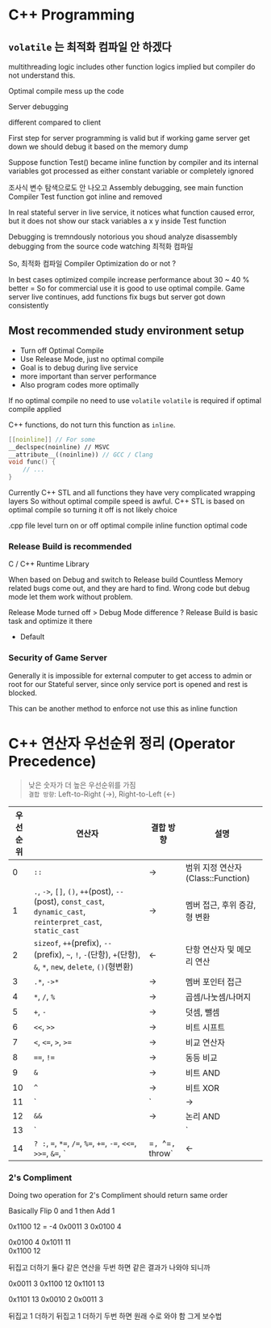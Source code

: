 # C++ Programming 

## `volatile` 는 최적화 컴파일 안 하겠다 

multithreading logic includes other function logics 
implied but compiler do not understand this. 

Optimal compile mess up the code 

Server debugging 

different compared to client 

First step for server programming is valid but 
if working game server get down we should debug it 
based on the memory dump 

Suppose function Test() became inline function by compiler 
and its internal variables got processed as either 
constant variable or completely ignored 

조사식 변수 탐색으로도 안 나오고 
Assembly debugging, see main function Compiler Test function 
got inline and removed 

In real stateful server in live service, it notices 
what function caused error, but it does not show 
our stack variables a x y inside Test function  

Debugging is tremndously notorious you shoud analyze 
disassembly debugging from the source code watching 
최적화 컴파일 

So, 최적화 컴파일 Compiler Optimization do or not ? 

In best cases optimized compile increase performance about 30 ~ 40 % better =
So for commercial use it is good to use optimal compile. 
Game server live continues, add functions fix bugs but server got down consistently 

## Most recommended study environment setup 

- Turn off Optimal Compile 
- Use Release Mode, just no optimal compile 
- Goal is to debug during live service 
- more important than server performance 
- Also program codes more optimally 

If no optimal compile no need to use `volatile` 
`volatile` is required if optimal compile applied 

C++ functions, do not turn this function as `inline`. 
```cpp
[[noinline]] // For some 
__declspec(noinline) // MSVC 
__attribute__((noinline)) // GCC / Clang 
void func() {
    // ... 
}
```

Currently C++ STL and all functions they have very complicated wrapping layers 
So without optimal compile speed is awful. 
C++ STL is based on optimal compile so turning it off is not likely choice 

.cpp file level turn on or off optimal compile 
inline function optimal code 

### Release Build is recommended 

C / C++ Runtime Library 

When based on Debug and switch to Release build 
Countless Memory related bugs come out, and they are hard to find. 
Wrong code but debug mode let them work without problem. 

Release Mode turned off > Debug Mode difference ? 
Release Build is basic task and optimize it there 

- Default 


### Security of Game Server 

Generally it is impossible for external computer to get 
access to admin or root for our Stateful server, since 
only service port is opened and rest is blocked. 

This can be another method to enforce not use this as inline function  

# C++ 연산자 우선순위 정리 (Operator Precedence)

> 낮은 숫자가 더 높은 우선순위를 가짐  
> `결합 방향`: Left-to-Right (→), Right-to-Left (←)

| 우선순위 | 연산자 | 결합 방향 | 설명 |
|----------|--------|------------|------|
| 0 | `::` | → | 범위 지정 연산자 (Class::Function) |
| 1 | `.`, `->`, `[]`, `()`, `++`(post), `--`(post), `const_cast`, `dynamic_cast`, `reinterpret_cast`, `static_cast` | → | 멤버 접근, 후위 증감, 형 변환 |
| 2 | `sizeof`, `++`(prefix), `--`(prefix), `~`, `!`, `-`(단항), `+`(단항), `&`, `*`, `new`, `delete`, `()`(형변환) | ← | 단항 연산자 및 메모리 연산 |
| 3 | `.*`, `->*` | → | 멤버 포인터 접근 |
| 4 | `*`, `/`, `%` | → | 곱셈/나눗셈/나머지 |
| 5 | `+`, `-` | → | 덧셈, 뺄셈 |
| 6 | `<<`, `>>` | → | 비트 시프트 |
| 7 | `<`, `<=`, `>`, `>=` | → | 비교 연산자 |
| 8 | `==`, `!=` | → | 동등 비교 |
| 9 | `&` | → | 비트 AND |
| 10 | `^` | → | 비트 XOR |
| 11 | `|` | → | 비트 OR |
| 12 | `&&` | → | 논리 AND |
| 13 | `||` | → | 논리 OR |
| 14 | `? :`, `=`, `*=`, `/=`, `%=`, `+=`, `-=`, `<<=`, `>>=`, `&=`, `|=`, `^=`, `throw` | ← | 조건, 대입, 예외 처리 |


### 2's Compliment 

Doing two operation for 2's Compliment should return same order 

Basically Flip 0 and 1 then Add 1 

0x1100 12 = -4 
0x0011 3 
0x0100 4 

0x0100 4 
0x1011 11  
0x1100 12 

뒤집고 더하기 둘다 
같은 연산을 두번 하면 같은 결과가 나와야 되니까 

0x0011 3 
0x1100 12 
0x1101 13 

0x1101 13 
0x0010 2 
0x0011 3 

뒤집고 1 더하기 
뒤집고 1 더하기 두번 하면 원래 수로 와야 함 
그게 보수법  